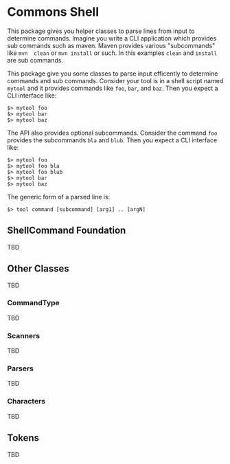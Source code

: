 # Commons Shell

This package  gives you helper  classes to parse  lines from input  to determine
commands. Imagine you  write a CLI application which provides  sub commands such
as  maven.  Maven  provides  various  "subcommands" like  `mvn  clean`  or  `mvn
install` or such. In this examples `clean` and `install` are sub commands.

This  package give  you  some classes  to parse  input  efficently to  determine
commands  and sub  commands.  Consider your  tool  is in  a  shell script  named
`mytool` and it provides commands like  `foo`, `bar`, and `baz`. Then you expect
a CLI interface like:

    $> mytool foo
    $> mytool bar
    $> mytool baz

The API also provides optional  subcommands. Consider the command `foo` provides
the subcommands `bla` and `blub`. Then you expect a CLI interface like:

    $> mytool foo
    $> mytool foo bla
    $> mytool foo blub
    $> mytool bar
    $> mytool baz

The generic form of a parsed line is:

    $> tool command [subcommand] [arg1] .. [argN]

## ShellCommand Foundation

TBD

## Other Classes

TBD

### CommandType

TBD

### Scanners

TBD

### Parsers

TBD

### Characters

TBD

## Tokens

TBD

[jline]:    https://jline.github.io/jline2/

